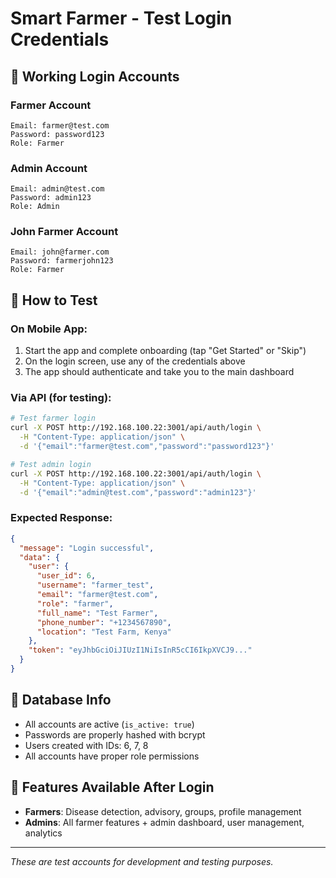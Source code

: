 # Smart Farmer - Test Login Credentials

## 🔑 Working Login Accounts

### Farmer Account
```
Email: farmer@test.com
Password: password123
Role: Farmer
```

### Admin Account  
```
Email: admin@test.com
Password: admin123
Role: Admin
```

### John Farmer Account
```
Email: john@farmer.com
Password: farmerjohn123
Role: Farmer
```

## 🧪 How to Test

### On Mobile App:
1. Start the app and complete onboarding (tap "Get Started" or "Skip")
2. On the login screen, use any of the credentials above
3. The app should authenticate and take you to the main dashboard

### Via API (for testing):
```bash
# Test farmer login
curl -X POST http://192.168.100.22:3001/api/auth/login \
  -H "Content-Type: application/json" \
  -d '{"email":"farmer@test.com","password":"password123"}'

# Test admin login
curl -X POST http://192.168.100.22:3001/api/auth/login \
  -H "Content-Type: application/json" \
  -d '{"email":"admin@test.com","password":"admin123"}'
```

### Expected Response:
```json
{
  "message": "Login successful",
  "data": {
    "user": {
      "user_id": 6,
      "username": "farmer_test",
      "email": "farmer@test.com",
      "role": "farmer",
      "full_name": "Test Farmer",
      "phone_number": "+1234567890",
      "location": "Test Farm, Kenya"
    },
    "token": "eyJhbGciOiJIUzI1NiIsInR5cCI6IkpXVCJ9..."
  }
}
```

## 🔧 Database Info
- All accounts are active (`is_active: true`)
- Passwords are properly hashed with bcrypt
- Users created with IDs: 6, 7, 8
- All accounts have proper role permissions

## 📱 Features Available After Login
- **Farmers**: Disease detection, advisory, groups, profile management
- **Admins**: All farmer features + admin dashboard, user management, analytics

---
*These are test accounts for development and testing purposes.*